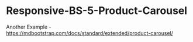 # Responsive-BS-5-Product-Carousel

Another Example - https://mdbootstrap.com/docs/standard/extended/product-carousel/ 
